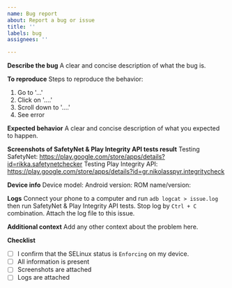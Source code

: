 ```yaml
---
name: Bug report
about: Report a bug or issue
title: ''
labels: bug
assignees: ''

---
```


<!--
Please fill out this entire template, including logs and device info.
MISSING INFORMATION MAY RESULT IN YOUR ISSUE BEING CLOSED.
-->

**Describe the bug**
A clear and concise description of what the bug is.

**To reproduce**
Steps to reproduce the behavior:
1. Go to '...'
2. Click on '....'
3. Scroll down to '....'
4. See error

**Expected behavior**
A clear and concise description of what you expected to happen.

**Screenshots of SafetyNet & Play Integrity API tests result**
Testing SafetyNet: https://play.google.com/store/apps/details?id=rikka.safetynetchecker
Testing Play Integrity API: https://play.google.com/store/apps/details?id=gr.nikolasspyr.integritycheck

**Device info**
Device model:
Android version:
ROM name/version:

**Logs**
Connect your phone to a computer and run `adb logcat > issue.log` then run SafetyNet & Play Integrity API tests. Stop log by `Ctrl + C` combination. Attach the log file to this issue.

**Additional context**
Add any other context about the problem here.

**Checklist**
- [ ] I confirm that the SELinux status is `Enforcing` on my device.
- [ ] All information is present
- [ ] Screenshots are attached
- [ ] Logs are attached
